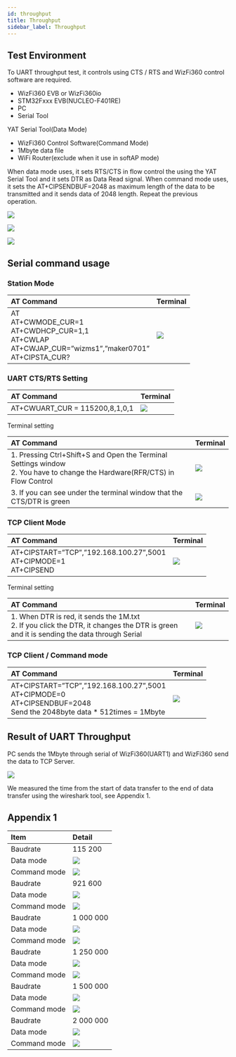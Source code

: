```yaml
---
id: throughput
title: Throughput
sidebar_label: Throughput
---
```


## Test Environment

To UART throughput test, it controls using CTS / RTS and WizFi360 control software are required.

   - WizFi360 EVB or WizFi360io
   - STM32Fxxx EVB(NUCLEO-F401RE)
   - PC
   - Serial Tool 

YAT Serial Tool(Data Mode)
   -	WizFi360 Control Software(Command Mode)
   -	1Mbyte data file
   -	WiFi Router(exclude when it use in softAP mode)

When data mode uses, it sets RTS/CTS in flow control the using the YAT Serial Tool and it sets DTR as Data Read signal.
When command mode uses, it sets the AT+CIPSENDBUF=2048 as maximum length of the data to be transmitted and it sends data of 2048 length. Repeat the previous operation.

![](/Document/img/basic_guides/throughput/throughput_setup.png)

![](/Document/img/basic_guides/throughput/throughput_setup_1.png)

![](/Document/img/basic_guides/throughput/throughput_setup_2.png)

## Serial command usage

### Station Mode

| AT Command |  Terminal |
:-------------------------|:-------------------------|
| AT <br /> AT+CWMODE_CUR=1 <br /> AT+CWDHCP_CUR=1,1 <br />AT+CWLAP <br />AT+CWJAP_CUR=”wizms1”,”maker0701” <br />AT+CIPSTA_CUR? | ![](/Document/img/basic_guides/throughput/throughput_station_mode.png)|

### UART CTS/RTS Setting

| AT Command |  Terminal |
:-------------------------|:-------------------------|
| AT+CWUART_CUR = 115200,8,1,0,1 | ![](/Document/img/basic_guides/throughput/throughput_cts_rts.png)|

Terminal setting

| AT Command |  Terminal |
:-------------------------|:-------------------------|
| 1. Pressing Ctrl+Shift+S and Open the Terminal Settings window<br />2. You have to change the Hardware(RFR/CTS) in Flow Control | ![](/Document/img/basic_guides/throughput/throughput_cts_rts_1.png)|
| 3. If you can see under the terminal window that the CTS/DTR is green | ![](/Document/img/basic_guides/throughput/throughput_cts_rts_2.png)|

### TCP Client Mode

| AT Command |  Terminal |
:-------------------------|:-------------------------|
| AT+CIPSTART=”TCP”,”192.168.100.27”,5001<br />AT+CIPMODE=1<br />AT+CIPSEND | ![](/Document/img/basic_guides/throughput/throughput_client_data.png)|

Terminal setting

| AT Command |  Terminal |
:-------------------------|:-------------------------|
| 1. When DTR is red, it sends the 1M.txt<br /> 2. If you click the DTR, it changes the DTR is green and it is sending the data through Serial | ![](/Document/img/basic_guides/throughput/throughput_client_data_1.png)|

 ### TCP Client / Command mode

 | AT Command |  Terminal |
:-------------------------|:-------------------------|
| AT+CIPSTART=”TCP”,”192.168.100.27”,5001<br />AT+CIPMODE=0<br />AT+CIPSENDBUF=2048<br />Send the 2048byte data * 512times = 1Mbyte | ![](/Document/img/basic_guides/throughput/throughput_client_command.png)|

## Result of UART Throughput

PC sends the 1Mbyte through serial of WizFi360(UART1) and WizFi360 send the data to TCP Server.

![](/Document/img/basic_guides/throughput/throughput_table.png)

We measured the time from the start of data transfer to the end of data transfer using the wireshark tool, see Appendix 1.

## Appendix 1

|Item|Detail|
|:----------|:-------------------------|
| Baudrate | 115 200 |
| Data mode | ![](/Document/img/basic_guides/throughput/throughput_client_115200d.png) | 
| Command mode | ![](/Document/img/basic_guides/throughput/throughput_client_115200c.png) |
| Baudrate | 921 600 |
| Data mode | ![](/Document/img/basic_guides/throughput/throughput_client_921600d.png) | 
| Command mode | ![](/Document/img/basic_guides/throughput/throughput_client_921600c.png) |
| Baudrate | 1 000 000 |
| Data mode | ![](/Document/img/basic_guides/throughput/throughput_client_1000000d.png) | 
| Command mode | ![](/Document/img/basic_guides/throughput/throughput_client_1000000c.png) |
| Baudrate | 1 250 000 |
| Data mode | ![](/Document/img/basic_guides/throughput/throughput_client_1250000d.png) | 
| Command mode | ![](/Document/img/basic_guides/throughput/throughput_client_1250000c.png) |
| Baudrate | 1 500 000 |
| Data mode | ![](/Document/img/basic_guides/throughput/throughput_client_1500000d.png) | 
| Command mode | ![](/Document/img/basic_guides/throughput/throughput_client_1500000c.png) |
| Baudrate | 2 000 000 |
| Data mode | ![](/Document/img/basic_guides/throughput/throughput_client_2000000d.png) | 
| Command mode | ![](/Document/img/basic_guides/throughput/throughput_client_2000000c.png) |
